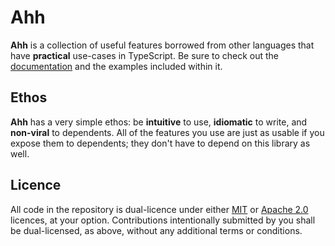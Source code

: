 <!-- deno-fmt-ignore-file -->

# Ahh

**Ahh** is a collection of useful features borrowed from other languages that
have **practical** use-cases in TypeScript. Be sure to check out the
[documentation] and the examples included within it.

## Ethos

**Ahh** has a very simple ethos: be **intuitive** to use, **idiomatic** to
write, and **non-viral** to dependents. All of the features you use are just as
usable if you expose them to dependents; they don't have to depend on this
library as well.

## Licence

All code in the repository is dual-licence under either [MIT] or [Apache 2.0]
licences, at your option. Contributions intentionally submitted by you shall be
dual-licensed, as above, without any additional terms or conditions.

[documentation]: https://deno.land/x/ahh/src
[MIT]: ./LICENCE-MIT
[Apache 2.0]: ./LICENCE-APACHE

